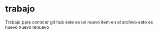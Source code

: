 # trabajo
Trabajo para conocer git hub
este es un nuevo item en el archivo
esto es nuevo
nuevo renuevo